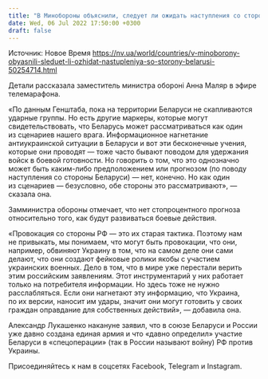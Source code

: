```yaml
---
title: "В Минобороны объяснили, следует ли ожидать наступления со стороны Беларуси"
date: Wed, 06 Jul 2022 17:50:00 +0300
draft: false
---
```

Источник: Новое Время https://nv.ua/world/countries/v-minoborony-obyasnili-sleduet-li-ozhidat-nastupleniya-so-storony-belarusi-50254714.html


 Детали рассказала заместитель министра обороні Анна Маляр в эфире телемарафона.

«По данным Генштаба, пока на территории Беларуси не скапливаются ударные группы. Но есть другие маркеры, которые могут свидетельствовать, что Беларусь может рассматриваться как один из сценариев нашего врага. Информационное нагнетание антиукраинской ситуации в Беларуси и вот эти бесконечные учения, которые они проводят — тоже часто бывают поводом для удержания войск в боевой готовности. Но говорить о том, что это однозначно может быть каким-либо предположением или прогнозом (по поводу наступления со стороны Беларуси) — нет, конечно. Но как один из сценариев — безусловно, обе стороны это рассматривают», — сказала она.

Замминистра обороны отмечает, что нет стопроцентного прогноза относительно того, как будут развиваться боевые действия.

«Провокация со стороны РФ — это их старая тактика. Поэтому нам не привыкать, мы понимаем, что могут быть провокации, что они, например, обвиняют Украину в том, что на самом деле они сами делают, что они создают фейковые ролики якобы с участием украинских военных. Дело в том, что в мире уже перестали верить этим российским заявлениям. Этот инструментарий у них работает только на потребителя информации. Но здесь тоже не нужно расслабляться. Если они нагнетают эту информацию, что Украина, по их версии, наносит им удары, значит они могут готовить у своих граждан оправдание для собственных действий», — добавила она.

Александр Лукашенко накануне заявил, что в союзе Беларуси и России уже давно создана единая армия и что «давно определил» участие Беларуси в «спецоперации» (так в России называют войну) РФ против Украины.

Присоединяйтесь к нам в соцсетях Facebook, Telegram и Instagram.
